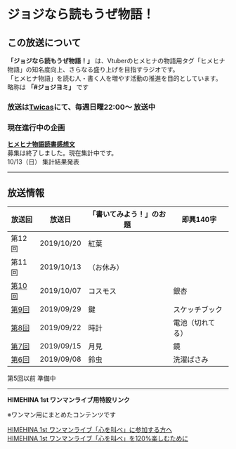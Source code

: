 # ジョジなら読もうぜ物語！

## この放送について

**「ジョジなら読もうぜ物語！」** は、Vtuberのヒメヒナの物語用タグ「ヒメヒナ物語」の知名度向上、さらなる盛り上げを目指すラジオです。  
「ヒメヒナ物語」を読む人・書く人を増やす活動の推進を目的としています。  
略称は **「#ジョジヨミ」** です

### 放送は[Twicas](https://twitcasting.tv/hmhnstory_radio)にて、**毎週日曜22:00～** 放送中

### 現在進行中の企画

[**ヒメヒナ物語読書感想文**](./kansou.md)  
募集は終了しました。現在集計中です。  
10/13（日） 集計結果発表

---
## 放送情報

|放送回|放送日|「書いてみよう！」のお題|即興140字|
|---|---|---|---|
|第12回|2019/10/20|紅葉||
|第11回|2019/10/13|（お休み）||
|[第10回](/castlog/castlog10.md)|2019/10/07|コスモス|銀杏|
|[第9回](/castlog/castlog9.md)|2019/09/29|鍵|スケッチブック|
|[第8回](/castlog/castlog8.md)|2019/09/22|時計|電池（切れてる）|
|[第7回](/castlog/castlog7.md)|2019/09/15|月見|鏡|
|[第6回](/castlog/castlog6.md)|2019/09/08|鈴虫|洗濯ばさみ|

第5回以前 準備中


---
**HIMEHINA 1st ワンマンライブ用特設リンク**

※ワンマン用にまとめたコンテンツです

[HIMEHINA 1st ワンマンライブ「心を叫べ」に参加する方へ](./advice.md)  
[HIMEHINA 1st ワンマンライブ「心を叫べ」を120%楽しむために](./oneman.md)
